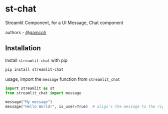 # st-chat

Streamlit Component, for a UI Message, Chat component

authors - [@gamcoh](https://github.com/gamcoh) 

## Installation

Install `streamlit-chat` with pip
```bash
pip install streamlit-chat 
```

usage, import the `message` function from `streamlit_chat`
```py
import streamlit as st
from streamlit_chat import message

message("My message") 
message("Hello World!", is_user=True)  # align's the message to the right
```
   
